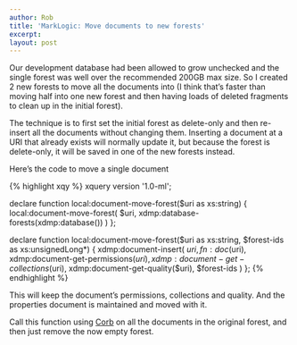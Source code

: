 ```yaml
---
author: Rob
title: 'MarkLogic: Move documents to new forests'
excerpt:
layout: post
---
```


Our development database had been allowed to grow unchecked and the single forest was well over the recommended 200GB max size. So I created 2 new forests to move all the documents into (I think that’s faster than moving half into one new forest and then having loads of deleted fragments to clean up in the initial forest).

The technique is to first set the initial forest as delete-only and then re-insert all the documents without changing them. Inserting a document at a URI that already exists will normally update it, but because the forest is delete-only, it will be saved in one of the new forests instead.

Here’s the code to move a single document

{% highlight xqy %}
xquery version '1.0-ml';

declare function local:document-move-forest($uri as xs:string)
{
  local:document-move-forest(
    $uri,
    xdmp:database-forests(xdmp:database())
  )
};

declare function local:document-move-forest($uri as xs:string,
  $forest-ids as xs:unsignedLong*)
{
  xdmp:document-insert(
    $uri,
    fn:doc($uri),
    xdmp:document-get-permissions($uri),
    xdmp:document-get-collections($uri),
    xdmp:document-get-quality($uri),
    $forest-ids
  )
};
{% endhighlight %}

This will keep the document’s permissions, collections and quality. And the properties document is maintained and moved with it.

Call this function using [Corb][1] on all the documents in the original forest, and then just remove the now empty forest.

 [1]: http://developer.marklogic.com/svn/corb/trunk/README.html